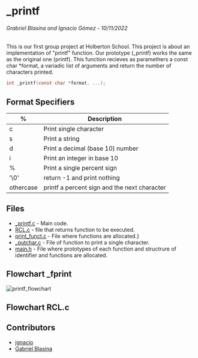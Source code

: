 # _printf
###### Grabriel Blasina and Ignacio Gómez - 10/11/2022
This is our first group project at  Holberton School. This project is about an implementation of "printf" function. Our prototype (_printf) works the same as the original one (printf). This function recieves as paramethers a const char *format, a variadic list of arguments and return the number of characters printed.
```C
int _printf(const char *format, ...);
```
## Format Specifiers
| %  | Description  |
| ------------ | ------------ |
|  c |  Print single character |
|  s |  Print a string |
|  d |  Print a decimal (base 10) number |
|  i |  Print an integer in base 10 |
|  % |  Print a single percent sign |
|  '\0' | return -1 and print nothing|
|  othercase | printf a percent sign and the next character  |

## Files
- [_printf.c](https://github.com/jgnacio/holbertonschool-printf/_printf.c "_printf.c") - Main code.
- [RCL.c](https://github.com/jgnacio/holbertonschool-printf/blob/main/RCL.c "RCL.c") - file that returns function to be executed.
- [print_funct.c](https://github.com/jgnacio/holbertonschool-printf/blob/main/print_funct.c "print_funct.c") - File where functions are allocated.}
- [_putchar.c](https://github.com/jgnacio/holbertonschool-printf/blob/main/_putchar.c "_putchar.c") - File of function to print a single character.
- [main.h](https://github.com/jgnacio/holbertonschool-printf/blob/main/main.h "main.h") - File where prototypes of each function and structrure of identifier and functions are allocated.

## Flowchart _fprint
![printf_flowchart](https://user-images.githubusercontent.com/96546108/201151545-5dee2b2a-4228-4963-a6c2-d59d5e54a930.png)

## Flowchart RCL.c

## Contributors
- [jgnacio](https://github.com/jgnacio "jgnacio")
- [Gabriel Blasina](https://github.com/gabrielblasina "Gabriel Blasina")
